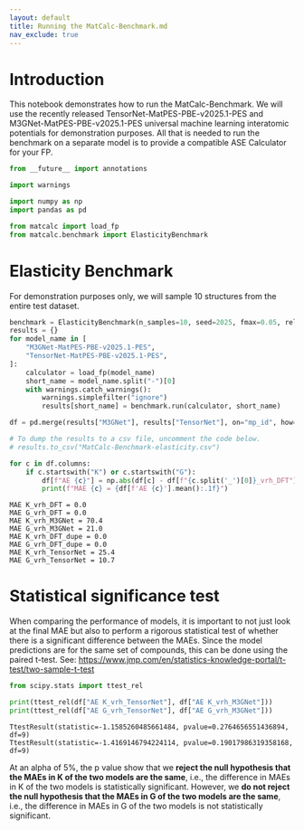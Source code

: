 ```yaml
---
layout: default
title: Running the MatCalc-Benchmark.md
nav_exclude: true
---
```


# Introduction

This notebook demonstrates how to run the MatCalc-Benchmark. We will use the recently released TensorNet-MatPES-PBE-v2025.1-PES and M3GNet-MatPES-PBE-v2025.1-PES universal machine learning interatomic potentials for demonstration purposes. All that is needed to run the benchmark on a separate model is to provide a compatible ASE Calculator for your FP.


```python
from __future__ import annotations

import warnings

import numpy as np
import pandas as pd

from matcalc import load_fp
from matcalc.benchmark import ElasticityBenchmark
```

# Elasticity Benchmark

For demonstration purposes only, we will sample 10 structures from the entire test dataset.


```python
benchmark = ElasticityBenchmark(n_samples=10, seed=2025, fmax=0.05, relax_structure=True)
results = {}
for model_name in [
    "M3GNet-MatPES-PBE-v2025.1-PES",
    "TensorNet-MatPES-PBE-v2025.1-PES",
]:
    calculator = load_fp(model_name)
    short_name = model_name.split("-")[0]
    with warnings.catch_warnings():
        warnings.simplefilter("ignore")
        results[short_name] = benchmark.run(calculator, short_name)
```


```python
df = pd.merge(results["M3GNet"], results["TensorNet"], on="mp_id", how="inner", suffixes=(None, "_dupe"))
```


```python
# To dump the results to a csv file, uncomment the code below.
# results.to_csv("MatCalc-Benchmark-elasticity.csv")
```


```python
for c in df.columns:
    if c.startswith("K") or c.startswith("G"):
        df[f"AE {c}"] = np.abs(df[c] - df[f"{c.split('_')[0]}_vrh_DFT"])
        print(f"MAE {c} = {df[f'AE {c}'].mean():.1f}")
```

    MAE K_vrh_DFT = 0.0
    MAE G_vrh_DFT = 0.0
    MAE K_vrh_M3GNet = 70.4
    MAE G_vrh_M3GNet = 21.0
    MAE K_vrh_DFT_dupe = 0.0
    MAE G_vrh_DFT_dupe = 0.0
    MAE K_vrh_TensorNet = 25.4
    MAE G_vrh_TensorNet = 10.7


# Statistical significance test

When comparing the performance of models, it is important to not just look at the final MAE but also to perform a rigorous statistical test of whether there is a significant difference between the MAEs. Since the model predictions are for the same set of compounds, this can be done using the paired t-test. See: https://www.jmp.com/en/statistics-knowledge-portal/t-test/two-sample-t-test


```python
from scipy.stats import ttest_rel
```


```python
print(ttest_rel(df["AE K_vrh_TensorNet"], df["AE K_vrh_M3GNet"]))
print(ttest_rel(df["AE G_vrh_TensorNet"], df["AE G_vrh_M3GNet"]))
```

    TtestResult(statistic=-1.1585260485661484, pvalue=0.2764656551436894, df=9)
    TtestResult(statistic=-1.4169146794224114, pvalue=0.19017986319358168, df=9)


At an alpha of 5%, the p value show that we **reject the null hypothesis that the MAEs in K of the two models are the same**, i.e., the difference in MAEs in K of the two models is statistically significant. However, we **do not reject the null hypothesis that the MAEs in G of the two models are the same**, i.e., the difference in MAEs in G of the two models is not statistically significant.
